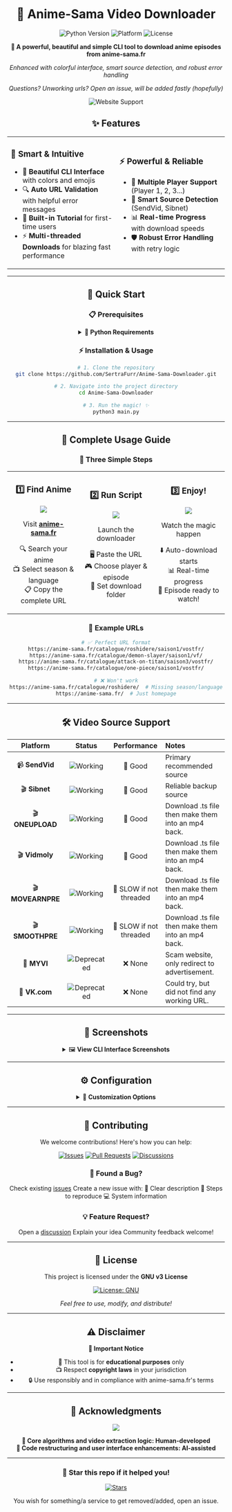 <div align="center">

# 🎌 Anime-Sama Video Downloader

<img src="https://img.shields.io/badge/Python-3.6+-blue.svg?style=for-the-badge&logo=python" alt="Python Version">
<img src="https://img.shields.io/badge/Platform-Windows%20%7C%20macOS%20%7C%20Linux-lightgrey.svg?style=for-the-badge" alt="Platform">
<img src="https://img.shields.io/badge/License-GNU_V3-green.svg?style=for-the-badge" alt="License">

**🚀 A powerful, beautiful and simple CLI tool to download anime episodes from anime-sama.fr**

*Enhanced with colorful interface, smart source detection, and robust error handling*

*Questions? Unworking urls? Open an issue, will be added fastly (hopefully)*

![Website Support](https://img.shields.io/badge/Website%20Support-100%25-brightgreen)


## ✨ Features

<table>
<tr>
<td width="50%">

### 🎯 **Smart & Intuitive**
- 🌈 **Beautiful CLI Interface** with colors and emojis
- 🔍 **Auto URL Validation** with helpful error messages
- 📝 **Built-in Tutorial** for first-time users
- ⚡ **Multi-threaded Downloads** for blazing fast performance
</td>
<td width="50%">

### ⚡ **Powerful & Reliable**  
- 🎪 **Multiple Player Support** (Player 1, 2, 3...)
- 🔄 **Smart Source Detection** (SendVid, Sibnet)
- 📊 **Real-time Progress** with download speeds
- 🛡️ **Robust Error Handling** with retry logic

</td>
</tr>
</table>

---

## 🚀 Quick Start

### 📋 Prerequisites

<details>
<summary>🐍 <strong>Python Requirements</strong></summary>

Make sure you have **Python 3.6+** installed:

```bash
# Check Python version
python --version

# Install required packages
pip install requests beautifulsoup4 tqdm
```

**Required Libraries:**
- `requests` - HTTP requests handling
- `beautifulsoup4` - HTML parsing
- `tqdm` - Progress bar display

</details>

### ⚡ Installation & Usage

```bash
# 1. Clone the repository
git clone https://github.com/SertraFurr/Anime-Sama-Downloader.git

# 2. Navigate into the project directory
cd Anime-Sama-Downloader

# 3. Run the magic! ✨
python3 main.py
```

---

## 📖 Complete Usage Guide

<div align="center">
<h3>🎯 Three Simple Steps</h3>
</div>

<table>
<tr>
<td width="33%" align="center">

### 1️⃣ Find Anime
<img src="https://img.shields.io/badge/Step-1-blue?style=for-the-badge">

Visit **[anime-sama.fr](https://anime-sama.fr/catalogue/)**

🔍 Search your anime  
📺 Select season & language  
📋 Copy the complete URL

</td>
<td width="33%" align="center">

### 2️⃣ Run Script  
<img src="https://img.shields.io/badge/Step-2-green?style=for-the-badge">

Launch the downloader

🖥️ Paste the URL  
🎮 Choose player & episode  
📁 Set download folder

</td>
<td width="33%" align="center">

### 3️⃣ Enjoy!
<img src="https://img.shields.io/badge/Step-3-purple?style=for-the-badge">

Watch the magic happen

⬇️ Auto-download starts  
📊 Real-time progress  
🎉 Episode ready to watch!

</td>
</tr>
</table>

### 🔗 Example URLs

```bash
# ✅ Perfect URL format
https://anime-sama.fr/catalogue/roshidere/saison1/vostfr/
https://anime-sama.fr/catalogue/demon-slayer/saison1/vf/
https://anime-sama.fr/catalogue/attack-on-titan/saison3/vostfr/
https://anime-sama.fr/catalogue/one-piece/saison1/vostfr/

# ❌ Won't work
https://anime-sama.fr/catalogue/roshidere/  # Missing season/language
https://anime-sama.fr/  # Just homepage
```

---

## 🛠️ Video Source Support

<div align="center">

| Platform | Status | Performance | Notes |
|:--------:|:------:|:-----------:|:------|
| 📹 **SendVid** | ![Working](https://img.shields.io/badge/Status-✅_Working-brightgreen) | 🔄 Good | Primary recommended source |
| 🎬 **Sibnet** | ![Working](https://img.shields.io/badge/Status-✅_Working-brightgreen) | 🔄 Good | Reliable backup source |
| 🎬 **ONEUPLOAD** | ![Working](https://img.shields.io/badge/Status-✅_Working-brightgreen) | 🔄 Good | Download .ts file then make them into an mp4 back. |
| 🎬 **Vidmoly** | ![Working](https://img.shields.io/badge/Status-✅_Working-brightgreen) | 🔄 Good | Download .ts file then make them into an mp4 back. |
| 🎬 **MOVEARNPRE** | ![Working](https://img.shields.io/badge/Status-✅_Working-brightgreen) | 🔄 SLOW if not threaded | Download .ts file then make them into an mp4 back. |
| 🎬 **SMOOTHPRE** | ![Working](https://img.shields.io/badge/Status-✅_Working-brightgreen) | 🔄 SLOW if not threaded | Download .ts file then make them into an mp4 back. |
| 🚫 **MYVI** | ![Deprecated](https://img.shields.io/badge/Status-❌_Deprecated-red) | ❌ None | Scam website, only redirect to advertisement. |
| 🤔 **VK.com** | ![Deprecated](https://img.shields.io/badge/Status-❌_Unsupported-red) | ❌ None | Could try, but did not find any working URL. |

</div>

---

## 📸 Screenshots

<details>
<summary>🖼️ <strong>View CLI Interface Screenshots</strong></summary>

### 🎨 Main Interface
```
╔══════════════════════════════════════════════════════════════╗
║                 ANIME-SAMA VIDEO DOWNLOADER                  ║
║                       Enhanced CLI v2.0                      ║
╚══════════════════════════════════════════════════════════════╝

📺 Download anime episodes from anime-sama.fr easily!
```

### 🎮 Player Selection
```
🎮 SELECT PLAYER
─────────────────────────────────────────────────────────────────
  1. Player 1 (12/15 working episodes)
  2. Player 2 (8/15 working episodes)  
  3. Player 3 (15/15 working episodes)

Enter player number (1-3) or type player name:
```

### 📊 Download Progress
```
⬇️ DOWNLOADING
─────────────────────────────────────────────────────────────────
📥 roshidere_episode_1.mp4: 100%|████████| 145M/145M [02:15<00:00, 1.07MB/s]
✅ Download completed successfully!
```

</details>

---

## ⚙️ Configuration

<details>
<summary>🔧 <strong>Customization Options</strong></summary>

### 📁 Default Settings
- **Download Directory**: `./videos/`
- **Video Format**: `.mp4`
- **Naming Convention**: `{anime_name}_episode_{number}.mp4`

### 🎨 Color Themes
The script uses a beautiful color scheme:
- 🔵 **Info**: Cyan messages
- ✅ **Success**: Green confirmations  
- ⚠️ **Warning**: Yellow alerts
- ❌ **Error**: Red error messages
- 💜 **Headers**: Purple titles

</details>

---

## 🤝 Contributing

<div align="center">

We welcome contributions! Here's how you can help:

[![Issues](https://img.shields.io/badge/Issues-Welcome-blue?style=for-the-badge)](https://github.com/sertrafurr/Anime-Sama-Downloader/issues)
[![Pull Requests](https://img.shields.io/badge/PRs-Welcome-green?style=for-the-badge)](https://github.com/sertrafurr/Anime-Sama-Downloader/pulls)
[![Discussions](https://img.shields.io/badge/Discussions-Join-purple?style=for-the-badge)](https://github.com/sertrafurr/Anime-Sama-Downloader/discussions)

</div>

### 🐛 Found a Bug?
 Check existing [issues](https://github.com/sertrafurr/issues)
 Create a new issue with:
    📝 Clear description
    🔄 Steps to reproduce
    💻 System information

### 💡 Feature Request?
 Open a [discussion](https://github.com/sertrafurr/discussions)
 Explain your idea
 Community feedback welcome!

---

## 📄 License

<div align="center">

This project is licensed under the **GNU v3 License**

[![License: GNU](https://img.shields.io/badge/License-GNU_V3-yellow.svg?style=for-the-badge)](https://opensource.org/licenses/MIT)

*Feel free to use, modify, and distribute!*

</div>

---

## ⚠️ Disclaimer

<div align="center">
<strong>📢 Important Notice</strong>
</div>

- 🎯 This tool is for **educational purposes** only
- 📺 Respect **copyright laws** in your jurisdiction  
- 🔒 Use responsibly and in compliance with anime-sama.fr's terms

---

<div align="center">

## 🙏 Acknowledgments

<img src="https://img.shields.io/badge/Made_with-❤️-red?style=for-the-badge">

**🧠 Core algorithms and video extraction logic: Human-developed**  
**🎨 Code restructuring and user interface enhancements: AI-assisted**

---

### 🌟 Star this repo if it helped you!

[![Stars](https://img.shields.io/github/stars/sertrafurr/anime-sama-downloader?style=for-the-badge&logo=github)](https://github.com/sertrafurr/anime-sama-downloader/stargazers)

</div>

You wish for something/a service to get removed/added, open an issue.
